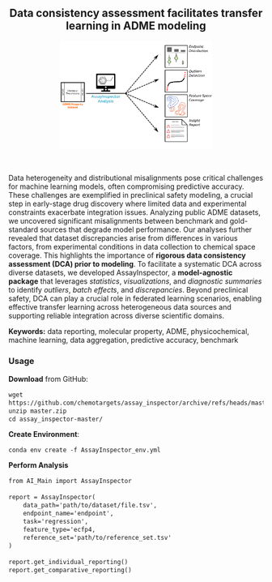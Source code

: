 <div align="center">
  <h2>
    Data consistency assessment facilitates transfer learning in ADME modeling
  </h2>
</div>

<div align="center">
  <img src="https://raw.githubusercontent.com/chemotargets/assay_inspector/main/AssayInspector.png", alt="AssayInspector", width=60%>
</div>

&nbsp;

Data heterogeneity and distributional misalignments pose critical challenges for machine learning models, often compromising predictive accuracy. These challenges are exemplified in preclinical safety modeling, a crucial step in early-stage drug discovery where limited data and experimental constraints exacerbate integration issues. Analyzing public ADME datasets, we uncovered significant misalignments between benchmark and gold-standard sources that degrade model performance. Our analyses further revealed that dataset discrepancies arise from differences in various factors, from experimental conditions in data collection to chemical space coverage. This highlights the importance of **rigorous data consistency assessment (DCA) prior to modeling**. To facilitate a systematic DCA across diverse datasets, we developed AssayInspector, a **model-agnostic package** that leverages *statistics*, *visualizations*, and *diagnostic summaries* to identify *outliers*, *batch effects*, and *discrepancies*. Beyond preclinical safety, DCA can play a crucial role in federated learning scenarios, enabling effective transfer learning across heterogeneous data sources and supporting reliable integration across diverse scientific domains.

**Keywords:** data reporting, molecular property, ADME, physicochemical, machine learning, data aggregation, predictive accuracy, benchmark

### Usage
**Download** from GitHub:  
```
wget https://github.com/chemotargets/assay_inspector/archive/refs/heads/master.zip
unzip master.zip
cd assay_inspector-master/
```

**Create Environment**:  
```
conda env create -f AssayInspector_env.yml
```

**Perform Analysis**

```
from AI_Main import AssayInspector

report = AssayInspector(
	data_path='path/to/dataset/file.tsv',
	endpoint_name='endpoint',
	task='regression',
	feature_type='ecfp4,
	reference_set='path/to/reference_set.tsv'
)

report.get_individual_reporting()
report.get_comparative_reporting()
```


<!--
#### Citation Note
Please cite [our paper](url) if you use *AssayInspector* in your own work:

```
@article {TAG,
         title = {Data consistency assessment facilitates transfer learning in ADME modeling},
         author = {Parrondo-Pizarro, Raquel and Menestrina, Luca and Garcia-Serna, Ricard and Fernández-Torras, Adrià and Mestres, Jordi},
         journal = {Journal},
         volume = {Vol},
         year = {Year},
         doi = {doi},
         URL = {url},
         publisher = {Publisher},
}
```
-->